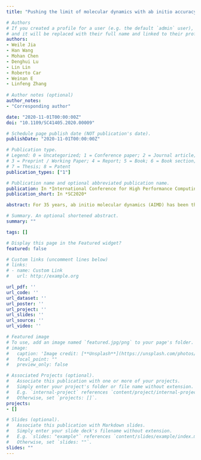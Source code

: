 ```yaml
---
title: "Pushing the limit of molecular dynamics with ab initio accuracy to 100 million atoms with machine learning"

# Authors
# If you created a profile for a user (e.g. the default `admin` user), write the username (folder name) here 
# and it will be replaced with their full name and linked to their profile.
authors:
- Weile Jia    
- Han Wang
- Mohan Chen
- Denghui Lu
- Lin Lin
- Roberto Car
- Weinan E
- Linfeng Zhang
 
# Author notes (optional)
author_notes:
- "Corresponding author"

date: "2020-11-01T00:00:00Z"
doi: "10.1109/SC41405.2020.00009"

# Schedule page publish date (NOT publication's date).
publishDate: "2020-11-01T00:00:00Z"

# Publication type.
# Legend: 0 = Uncategorized; 1 = Conference paper; 2 = Journal article;
# 3 = Preprint / Working Paper; 4 = Report; 5 = Book; 6 = Book section;
# 7 = Thesis; 8 = Patent
publication_types: ["1"]

# Publication name and optional abbreviated publication name.
publication: In *International Conference for High Performance Computing, Networking, Storage and Analysis, 2020*
publication_short: In *SC2020*

abstract: For 35 years, ab initio molecular dynamics (AIMD) has been the method of choice for modeling complex atomistic phenomena from first principles. However, most AIMD applications are limited by computational cost to systems with thousands of atoms at most. We report that a machine learning based simulation protocol (Deep Potential Molecular Dynamics), while retaining ab initio accuracy, can simulate more than 1 nanosecond-long trajectory of over 100 million atoms per day, using a highly optimized code (GPU DeePMD-kit) on the Summit supercomputer. Our code can efficiently scale up to the entire Summit supercomputer, attaining 91 PFLOPS in double precision (45.5% of the peak) and 162/275 PFLOPS in mixed-single/half precision. The great accomplishment of this work is that it opens the door to simulating unprecedented size and time scales with ab initio accuracy. It also poses new challenges to the next-generation supercomputer for a better integration of machine learning and physical modeling.

# Summary. An optional shortened abstract.
summary: ""

tags: []

# Display this page in the Featured widget?
featured: false

# Custom links (uncomment lines below)
# links:
# - name: Custom Link
#   url: http://example.org

url_pdf: ''
url_code: ''
url_dataset: ''
url_poster: ''
url_project: ''
url_slides: ''
url_source: ''
url_video: ''

# Featured image
# To use, add an image named `featured.jpg/png` to your page's folder. 
# image:
#   caption: 'Image credit: [**Unsplash**](https://unsplash.com/photos/pLCdAaMFLTE)'
#   focal_point: ""
#   preview_only: false

# Associated Projects (optional).
#   Associate this publication with one or more of your projects.
#   Simply enter your project's folder or file name without extension.
#   E.g. `internal-project` references `content/project/internal-project/index.md`.
#   Otherwise, set `projects: []`.
projects:
- []

# Slides (optional).
#   Associate this publication with Markdown slides.
#   Simply enter your slide deck's filename without extension.
#   E.g. `slides: "example"` references `content/slides/example/index.md`.
#   Otherwise, set `slides: ""`.
slides: ""
---
```



